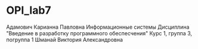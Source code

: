 # OPI_lab7
Адамович
Карианна
Павловна
Информационные системы
Дисциплина "Введение в разработку программного обеспесчения"
Курс 1, группа 3, погруппа 1
Шманай
Виктория 
Александровна
